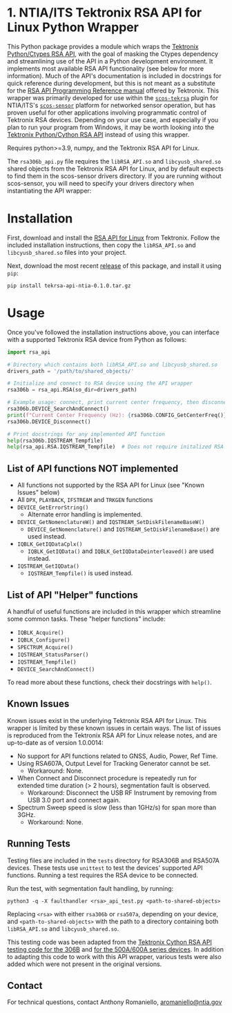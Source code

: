 # 1. NTIA/ITS Tektronix RSA API for Linux Python Wrapper

This Python package provides a module which wraps the [Tektronix Python/Ctypes RSA API](https://github.com/tektronix/RSA_API/tree/master/Python), with the goal of masking the Ctypes dependency and streamlining use of the API in a Python development environment. It implements most available RSA API functionality (see below for more information). Much of the API's documentation is included in docstrings for quick reference during development, but this is not meant as a substitute for the [RSA API Programming Reference manual](https://www.tek.com/spectrum-analyzer/rsa306-manual/rsa306-rsa306b-and-rsa500a-600a-0) offered by Tektronix. This wrapper was primarily developed for use within the [`scos-tekrsa`](https://github.com/ntia/scos-tekrsa) plugin for NTIA/ITS's [`scos-sensor`](https://github.com/ntia/scos-sensor) platform for networked sensor operation, but has proven useful for other applications involving programmatic control of Tektronix RSA devices. Depending on your use case, and especially if you plan to run your program from Windows, it may be worth looking into the [Tektronix Python/Cython RSA API](https://github.com/tektronix/RSA_API/tree/master/Python/Cython%20Version) instead of using this wrapper.

Requires python>=3.9, numpy, and the Tektronix RSA API for Linux.

The `rsa306b_api.py` file requires the `libRSA_API.so` and `libcyusb_shared.so` shared objects from the Tektronix RSA API for Linux, and by default expects to find them in the scos-sensor drivers directory. If you are running without scos-sensor, you will need to specify your drivers directory when instantiating the API wrapper:

# Installation

First, download and install the [RSA API for Linux](https://www.tek.com/spectrum-analyzer/rsa306-software/rsa-application-programming-interface--api-for-64bit-linux--v100014) from Tektronix. Follow the included installation instructions, then copy the `libRSA_API.so` and `libcyusb_shared.so` files into your project.

Next, download the most recent [release](https://github.com/NTIA/tekrsa-api-ntia/releases) of this package, and install it using `pip`:

```
pip install tekrsa-api-ntia-0.1.0.tar.gz
```

# Usage

Once you've followed the installation instructions above, you can interface with a supported Tektronix RSA device from Python as follows:

```python
import rsa_api

# Directory which contains both libRSA_API.so and libcyusb_shared.so
drivers_path = '/path/to/shared_objects/'

# Initialize and connect to RSA device using the API wrapper
rsa306b = rsa_api.RSA(so_dir=drivers_path)

# Example usage: connect, print current center frequency, then disconnect
rsa306b.DEVICE_SearchAndConnect()
print(f"Current Center Frequency (Hz): {rsa306b.CONFIG_GetCenterFreq()}")
rsa306b.DEVICE_Disconnect()

# Print docstrings for any implemented API function
help(rsa306b.IQSTREAM_Tempfile)
help(rsa_api.RSA.IQSTREAM_Tempfile)  # Does not require initalized RSA device
```

## List of API functions NOT implemented

- All functions not supported by the RSA API for Linux (see "Known Issues" below)
- All `DPX`, `PLAYBACK`, `IFSTREAM` and `TRKGEN` functions
- `DEVICE_GetErrorString()`
    - Alternate error handling is implemented.
- `DEVICE_GetNomenclatureW()` and `IQSTREAM_SetDiskFilenameBaseW()`
    - `DEVICE_GetNomenclature()` and `IQSTREAM_SetDiskFilenameBase()` are used instead.
- `IQBLK_GetIQDataCplx()`
    - `IQBLK_GetIQData()` and `IQBLK_GetIQDataDeinterleaved()` are used instead.
- `IQSTREAM_GetIQData()`
    - `IQSTREAM_Tempfile()` is used instead.

## List of API "Helper" functions
A handful of useful functions are included in this wrapper which streamline some common tasks. These "helper functions" include:

- `IQBLK_Acquire()`
- `IQBLK_Configure()`
- `SPECTRUM_Acquire()`
- `IQSTREAM_StatusParser()`
- `IQSTREAM_Tempfile()`
- `DEVICE_SearchAndConnect()`

To read more about these functions, check their docstrings with `help()`.

## Known Issues

Known issues exist in the underlying Tektronix RSA API for Linux. This wrapper is limited by these known issues in certain ways. The list of issues is reproduced from the Tektronix RSA API for Linux release notes, and are up-to-date as of version 1.0.0014:

- No support for API functions related to GNSS, Audio, Power, Ref Time.
- Using RSA607A, Output Level for Tracking Generator cannot be set.
	- Workaround: None.
- When Connect and Disconnect procedure is repeatedly run for extended time duration (> 2 hours), segmentation fault is observed.
	- Workaround: Disconnect the USB RF Instrument by removing from USB 3.0 port and connect again.
- Spectrum Sweep speed is slow (less than 1GHz/s) for span more than 3GHz.
	- Workaround: None.

## Running Tests

Testing files are included in the `tests` directory for RSA306B and RSA507A devices. These tests use `unittest` to test the devices' supported API functions. Running a test requires the RSA device to be connected.

Run the test, with segmentation fault handling, by running:

`python3 -q -X faulthandler <rsa>_api_test.py <path-to-shared-objects>`

Replacing `<rsa>` with either `rsa306b` or `rsa507a`, depending on your device, and `<path-to-shared-objects>` with the path to a directory containing both `libRSA_API.so` and `libcyusb_shared.so`.

This testing code was been adapted from the [Tektronix Cython RSA API testing code for the 306B](https://github.com/tektronix/RSA_API/blob/master/Python/Cython%20Version/test_rsa306b.py) and [for the 500A/600A series devices](https://github.com/tektronix/RSA_API/blob/master/Python/Cython%20Version/test_rsa500-600.py). In addition to adapting this code to work with this API wrapper, various tests were also added which were not present in the original versions.

## Contact

For technical questions, contact Anthony Romaniello, aromaniello@ntia.gov